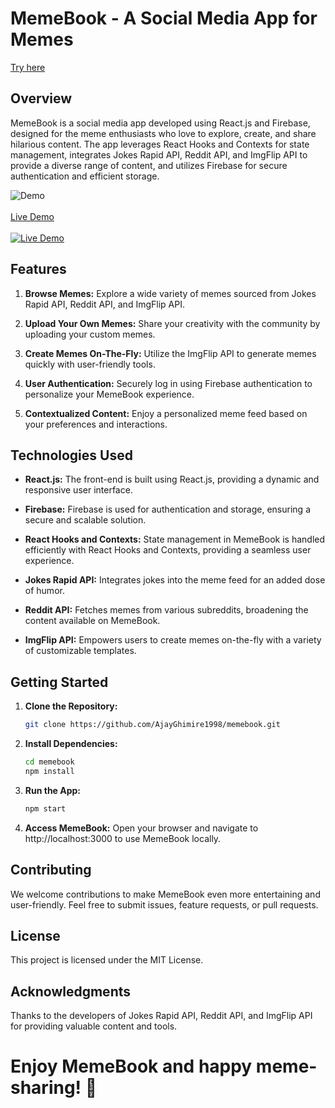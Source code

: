 # MemeBook - A Social Media App for Memes

[Try here](https://ajayghimire1998.github.io/memebook/#/)


## Overview

MemeBook is a social media app developed using React.js and Firebase, designed for the meme enthusiasts who love to explore, create, and share hilarious content. The app leverages React Hooks and Contexts for state management, integrates Jokes Rapid API, Reddit API, and ImgFlip API to provide a diverse range of content, and utilizes Firebase for secure authentication and efficient storage.


![Demo](./Memebook.gif)
<br>
<br>
[Live Demo](https://youtu.be/JTJ3IyiqIqk?si=CjXrO9-23CzK0r2h)
<br>
<br>
[![Live Demo](https://i.imgur.com/8nLFCVP.png)](https://youtu.be/JTJ3IyiqIqk?si=CjXrO9-23CzK0r2h "Everything Is AWESOME")


## Features

1. **Browse Memes:** Explore a wide variety of memes sourced from Jokes Rapid API, Reddit API, and ImgFlip API.

2. **Upload Your Own Memes:** Share your creativity with the community by uploading your custom memes.

3. **Create Memes On-The-Fly:** Utilize the ImgFlip API to generate memes quickly with user-friendly tools.

4. **User Authentication:** Securely log in using Firebase authentication to personalize your MemeBook experience.

5. **Contextualized Content:** Enjoy a personalized meme feed based on your preferences and interactions.


## Technologies Used

- **React.js:** The front-end is built using React.js, providing a dynamic and responsive user interface.

- **Firebase:** Firebase is used for authentication and storage, ensuring a secure and scalable solution.

- **React Hooks and Contexts:** State management in MemeBook is handled efficiently with React Hooks and Contexts, providing a seamless user experience.

- **Jokes Rapid API:** Integrates jokes into the meme feed for an added dose of humor.

- **Reddit API:** Fetches memes from various subreddits, broadening the content available on MemeBook.

- **ImgFlip API:** Empowers users to create memes on-the-fly with a variety of customizable templates.


## Getting Started

1. **Clone the Repository:**
   ```bash
   git clone https://github.com/AjayGhimire1998/memebook.git


2. **Install Dependencies:**
   ```bash
   cd memebook
   npm install
   

4. **Run the App:**
   ```bash
   npm start

   
5. **Access MemeBook:**
   Open your browser and navigate to http://localhost:3000 to use MemeBook locally.


## Contributing

We welcome contributions to make MemeBook even more entertaining and user-friendly. Feel free to submit issues, feature requests, or pull requests.

## License

This project is licensed under the MIT License.

## Acknowledgments

Thanks to the developers of Jokes Rapid API, Reddit API, and ImgFlip API for providing valuable content and tools.


# Enjoy MemeBook and happy meme-sharing! 🎉


